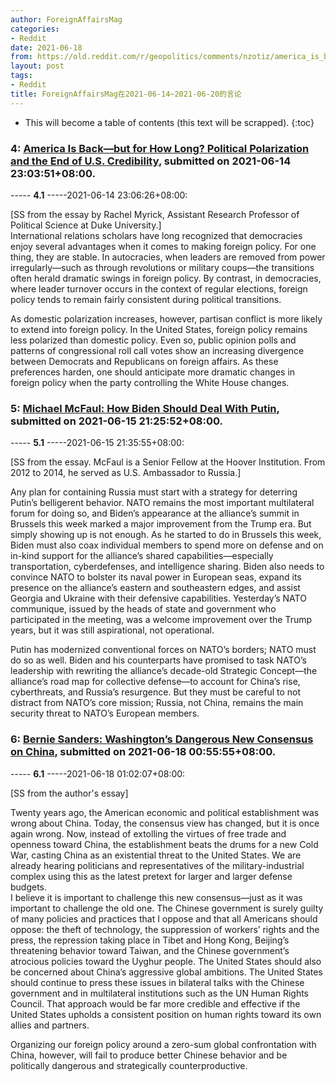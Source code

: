 ```yaml
---
author: ForeignAffairsMag
categories:
- Reddit
date: 2021-06-18
from: https://old.reddit.com/r/geopolitics/comments/nzotiz/america_is_backbut_for_how_long_political/
layout: post
tags:
- Reddit
title: ForeignAffairsMag在2021-06-14~2021-06-20的言论
---
```


* This will become a table of contents (this text will be scrapped).
{:toc}

### 4: [America Is Back—but for How Long? Political Polarization and the End of U.S. Credibility](https://old.reddit.com/r/geopolitics/comments/nzotiz/america_is_backbut_for_how_long_political/), submitted on 2021-06-14 23:03:51+08:00.

----- __4.1__ -----2021-06-14 23:06:26+08:00:

\[SS from the essay by Rachel Myrick, Assistant Research Professor of Political Science at Duke University.\]  
International relations scholars have long recognized that democracies enjoy several advantages when it comes to making foreign policy. For one thing, they are stable. In autocracies, when leaders are removed from power irregularly—such as through revolutions or military coups—the transitions often herald dramatic swings in foreign policy. By contrast, in democracies, where leader turnover occurs in the context of regular elections, foreign policy tends to remain fairly consistent during political transitions.

  
As domestic polarization increases, however, partisan conflict is more likely to extend into foreign policy. In the United States, foreign policy remains less polarized than domestic policy. Even so, public opinion polls and patterns of congressional roll call votes show an increasing divergence between Democrats and Republicans on foreign affairs. As these preferences harden, one should anticipate more dramatic changes in foreign policy when the party controlling the White House changes.

### 5: [Michael McFaul: How Biden Should Deal With Putin](https://old.reddit.com/r/geopolitics/comments/o0eb7g/michael_mcfaul_how_biden_should_deal_with_putin/), submitted on 2021-06-15 21:25:52+08:00.

----- __5.1__ -----2021-06-15 21:35:55+08:00:

\[SS from the essay. McFaul is a Senior Fellow at the Hoover Institution. From 2012 to 2014, he served as U.S. Ambassador to Russia.\]

Any plan for containing Russia must start with a strategy for deterring Putin’s belligerent behavior. NATO remains the most important multilateral forum for doing so, and Biden’s appearance at the alliance’s summit in Brussels this week marked a major improvement from the Trump era. But simply showing up is not enough. As he started to do in Brussels this week, Biden must also coax individual members to spend more on defense and on in-kind support for the alliance’s shared capabilities—especially transportation, cyberdefenses, and intelligence sharing. Biden also needs to convince NATO to bolster its naval power in European seas, expand its presence on the alliance’s eastern and southeastern edges, and assist Georgia and Ukraine with their defensive capabilities. Yesterday’s NATO communique, issued by the heads of state and government who participated in the meeting, was a welcome improvement over the Trump years, but it was still aspirational, not operational.

Putin has modernized conventional forces on NATO’s borders; NATO must do so as well. Biden and his counterparts have promised to task NATO’s leadership with rewriting the alliance’s decade-old Strategic Concept—the alliance’s road map for collective defense—to account for China’s rise, cyberthreats, and Russia’s resurgence. But they must be careful to not distract from NATO’s core mission; Russia, not China, remains the main security threat to NATO’s European members.

### 6: [Bernie Sanders: Washington’s Dangerous New Consensus on China](https://old.reddit.com/r/geopolitics/comments/o21x1h/bernie_sanders_washingtons_dangerous_new/), submitted on 2021-06-18 00:55:55+08:00.

----- __6.1__ -----2021-06-18 01:02:07+08:00:

\[SS from the author's essay\]

Twenty years ago, the American economic and political establishment was wrong about China. Today, the consensus view has changed, but it is once again wrong. Now, instead of extolling the virtues of free trade and openness toward China, the establishment beats the drums for a new Cold War, casting China as an existential threat to the United States. We are already hearing politicians and representatives of the military-industrial complex using this as the latest pretext for larger and larger defense budgets.   
I believe it is important to challenge this new consensus—just as it was important to challenge the old one. The Chinese government is surely guilty of many policies and practices that I oppose and that all Americans should oppose: the theft of technology, the suppression of workers’ rights and the press, the repression taking place in Tibet and Hong Kong, Beijing’s threatening behavior toward Taiwan, and the Chinese government’s atrocious policies toward the Uyghur people. The United States should also be concerned about China’s aggressive global ambitions. The United States should continue to press these issues in bilateral talks with the Chinese government and in multilateral institutions such as the UN Human Rights Council. That approach would be far more credible and effective if the United States upholds a consistent position on human rights toward its own allies and partners.

Organizing our foreign policy around a zero-sum global confrontation with China, however, will fail to produce better Chinese behavior and be politically dangerous and strategically counterproductive.

